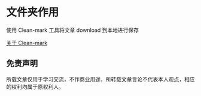 # 文件夹作用

使用 Clean-mark 工具将文章 download 到本地进行保存

[关于 Clean-mark ](../01--知识体系/099--插件&&软件&&其他/Clean-mark.md)

## 免责声明

所载文章仅用于学习交流，不作商业用途，所转载文章言论不代表本人观点，相应的权利均属于原权利人。

